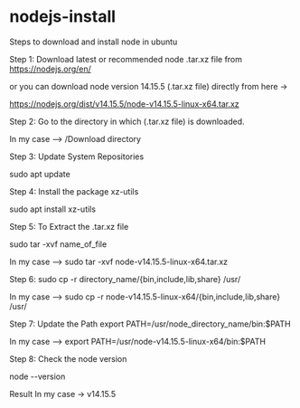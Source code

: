 # nodejs-install
Steps to download and install node in ubuntu

Step 1: Download latest or recommended node .tar.xz file from https://nodejs.org/en/

or you can download node version 14.15.5 (.tar.xz file) directly from here ->

https://nodejs.org/dist/v14.15.5/node-v14.15.5-linux-x64.tar.xz

Step 2: Go to the directory in which (.tar.xz file) is downloaded.

In my case --> /Download directory

Step 3: Update System Repositories

sudo apt update

Step 4: Install the package xz-utils

sudo apt install xz-utils

Step 5: To Extract the .tar.xz file

sudo tar -xvf name_of_file

In my case --> sudo tar -xvf node-v14.15.5-linux-x64.tar.xz

Step 6: sudo cp -r directory_name/{bin,include,lib,share} /usr/

In my case --> sudo cp -r node-v14.15.5-linux-x64/{bin,include,lib,share} /usr/

Step 7: Update the Path export PATH=/usr/node_directory_name/bin:$PATH

In my case --> export PATH=/usr/node-v14.15.5-linux-x64/bin:$PATH

Step 8: Check the node version

node --version

Result In my case -> v14.15.5
